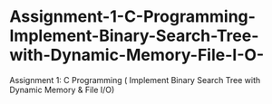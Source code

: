 # Assignment-1-C-Programming-Implement-Binary-Search-Tree-with-Dynamic-Memory-File-I-O-
Assignment 1: C Programming ( Implement Binary Search Tree with Dynamic Memory &amp; File I/O)
